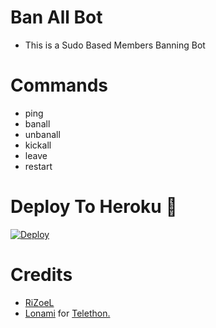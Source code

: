 # Ban All Bot

- This is a Sudo Based Members Banning Bot 
 
# Commands
- ping
- banall
- unbanall
- kickall
- leave 
- restart

# Deploy To Heroku 🚀
[![Deploy](https://www.herokucdn.com/deploy/button.svg)](https://heroku.com/deploy?template=https://github.com/Yoshikage1/BanAllBot-1)

# Credits
* [RiZoeL](https://github.com/MrRizoel)
* [Lonami](https://github.com/LonamiWebs/) for [Telethon.](https://github.com/LonamiWebs/Telethon)
